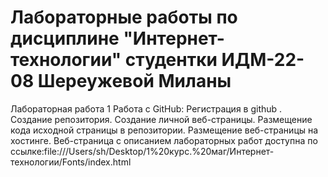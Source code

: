 # Лабораторные работы по дисциплине "Интернет-технологии" студентки ИДМ-22-08 Шереужевой Миланы
Лабораторная работа 1
Работа с GitHub:
Регистрация в github .
Создание репозитория.
Создание личной веб-страницы.
Размещение кода исходной страницы в репозитории.
Размещение веб-страницы на хостинге.
Веб-страница с описанием лабораторных работ доступна по ссылке:file:///Users/sh/Desktop/1%20курс.%20маг/Интернет-технологии/Fonts/index.html
